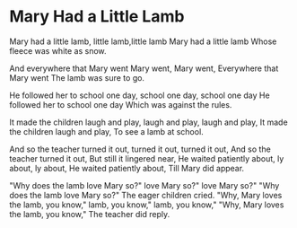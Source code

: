 # Mary Had a Little Lamb
Mary had a little lamb, little lamb,little lamb
Mary had a little lamb
Whose fleece was white as snow.

And everywhere that Mary went
Mary went, Mary went,
Everywhere that Mary went
The lamb was sure to go.

He followed her to school one day, school one day, school one day
He followed her to school one day
Which was against the rules.

It made the children laugh and play,
laugh and play, laugh and play,
It made the children laugh and play,
To see a lamb at school.

And so the teacher turned it out,
turned it out, turned it out,
And so the teacher turned it out,
But still it lingered near,
He waited patiently about,
ly about, ly about,
He waited patiently about,
Till Mary did appear.

"Why does the lamb love Mary so?"
love Mary so?" love Mary so?"
"Why does the lamb love Mary so?"
The eager children cried.
"Why, Mary loves the lamb, you know,"
lamb, you know," lamb, you know,"
"Why, Mary loves the lamb, you know,"
The teacher did reply.
